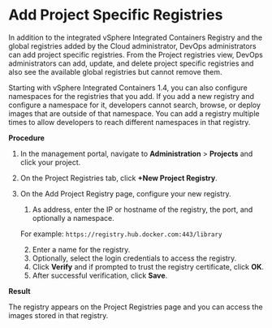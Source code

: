 # Add Project Specific Registries #

In addition to the integrated vSphere Integrated Containers Registry and the global registries added by the Cloud administrator, DevOps administrators can add project specific registries. From the Project registries view, DevOps administrators can add, update, and delete project specific registries and also see the available global registries but cannot remove them.

Starting with vSphere Integrated Containers 1.4, you can also configure namespaces for the registries that you add. If you add a new registry and configure a namespace for it, developers cannot search, browse, or deploy images that are outside of that namespace. You can add a registry multiple times to allow developers to reach different namespaces in that registry.    

**Procedure**

1. In the management portal, navigate to **Administration** > **Projects** and click your project.

2. On the Project Registries tab, click **+New Project Registry**.
3. On the Add Project Registry page, configure your new registry.
	1. As address, enter the IP or hostname of the registry, the port, and optionally a namespace.

	For example: `https://registry.hub.docker.com:443/library`

	2. Enter a name for the registry.
	3. Optionally, select the login credentials to access the registry.
	4. Click **Verify** and if prompted to trust the registry certificate, click **OK**.
	5. After successful verification, click **Save**.


**Result**

The registry appears on the Project Registries page and you can access the images stored in that registry.
